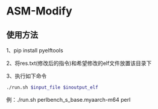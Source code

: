 # ASM-Modify
## 使用方法
1、pip install pyelftools


2、将res.txt(修改后的指令)和希望修改的elf文件放置该目录下

3、执行如下命令
```bash
./run.sh $input_file $inoutput_elf
```
例：./run.sh perlbench_s_base.myaarch-m64 perl

